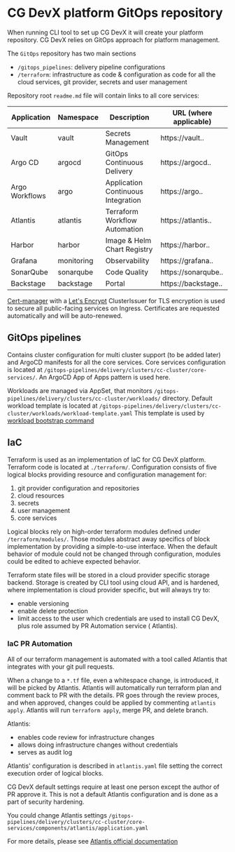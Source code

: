 # CG DevX platform GitOps repository

When running CLI tool to set up CG DevX it will create your platform repository.
CG DevX relies on GitOps approach for platform management.

The `GitOps` repository has two main sections

- `/gitops_pipelines`: delivery pipeline configurations
- `/terraform`: infrastructure as code & configuration as code for all the cloud services, git provider, secrets and
  user management

Repository root `readme.md` file will contain links to all core services:

| Application    | Namespace  | Description                        | URL (where applicable)                         |
|----------------|------------|------------------------------------|------------------------------------------------|
| Vault          | vault      | Secrets Management                 | https://vault.<cluster-name>.<domain-name>     |
| Argo CD        | argocd     | GitOps Continuous Delivery         | https://argocd.<cluster-name>.<domain-name>    |
| Argo Workflows | argo       | Application Continuous Integration | https://argo.<cluster-name>.<domain-name>      |
| Atlantis       | atlantis   | Terraform Workflow Automation      | https://atlantis.<cluster-name>.<domain-name>  |
| Harbor         | harbor     | Image & Helm Chart Registry        | https://harbor.<cluster-name>.<domain-name>    |
| Grafana        | monitoring | Observability                      | https://grafana.<cluster-name>.<domain-name>   |
| SonarQube      | sonarqube  | Code Quality                       | https://sonarqube.<cluster-name>.<domain-name> |
| Backstage      | backstage  | Portal                             | https://backstage.<cluster-name>.<domain-name> |

[Cert-manager](https://cert-manager.io/) with a [Let's Encrypt](https://letsencrypt.org/) ClusterIssuer for TLS
encryption is used to secure all public-facing services on Ingress. Certificates are requested automatically and will be
auto-renewed.

## GitOps pipelines

Contains cluster configuration for multi cluster support (to be added later)
and ArgoCD manifests for all the core services.
Core services configuration is located at `/gitops-pipelines/delivery/clusters/cc-cluster/core-services/`.
An ArgoCD App of Apps pattern is used here.

Workloads are managed via AppSet, that monitors `/gitops-pipelines/delivery/clusters/cc-cluster/workloads/` directory.
Default workload template is located
at `/gitops-pipelines/delivery/clusters/cc-cluster/workloads/workload-template.yaml` This template is used
by [workload bootstrap command](../workload_management/cli_commands.md#bootstrap)

## IaC

Terraform is used as an implementation of IaC for CG DevX platform.
Terraform code is located at `./terraform/`.
Configuration consists of five logical blocks providing resource and configuration management for:

1. git provider configuration and repositories
2. cloud resources
3. secrets
4. user management
5. core services

Logical blocks rely on high-order terraform modules defined under `/terraform/modules/`.
Those modules abstract away specifics of block implementation by providing a simple-to-use interface.
When the default behavior of module could not be changed through configuration,
modules could be edited to achieve expected behavior.

Terraform state files will be stored in a cloud provider specific storage backend.
Storage is created by CLI tool using cloud API, and is hardened,
where implementation is cloud provider specific, but will always try to:

- enable versioning
- enable delete protection
- limit access to the user which credentials are used to install CG DevX, plus role assumed by PR Automation service (
  Atlantis).

### IaC PR Automation

All of our terraform management is automated with a tool called Atlantis that integrates with your git pull requests.

When a change to a `*.tf` file, even a whitespace change, is introduced, it will be picked by Atlantis.
Atlantis will automatically run terraform plan and comment back to PR with the details.
PR goes through the review proces, and when approved, changes could be applied by commenting `atlantis apply`.
Atlantis will run `terraform apply`, merge PR, and delete branch.

Atlantis:

- enables code review for infrastructure changes
- allows doing infrastructure changes without credentials
- serves as audit log

Atlantis' configuration is described in `atlantis.yaml` file setting the correct execution order of logical blocks.

CG DevX default settings require at least one person except the author of PR approve it.
This is not a default Atlantis configuration and is done as a part of security hardening.

You could change Atlantis
settings `/gitops-pipelines/delivery/clusters/cc-cluster/core-services/components/atlantis/application.yaml`

For more details, please see [Atlantis official documentation](https://www.runatlantis.io/docs/)